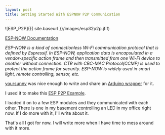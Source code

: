 ```yaml
---
layout: post
title: Getting Started With ESPNOW P2P Communication
---
```


![ESP_P2P]({{ site.baseurl }}/images/esp32p2p.jfif)

[ESP-NOW Documentation](https://docs.espressif.com/projects/esp-idf/en/latest/esp32/api-reference/network/esp_now.html)

*ESP-NOW is a kind of connectionless Wi-Fi communication protocol that is defined by Espressif. In ESP-NOW, application data is encapsulated in a vendor-specific action frame and then transmitted from one Wi-Fi device to another without connection. CTR with CBC-MAC Protocol(CCMP) is used to protect the action frame for security. ESP-NOW is widely used in smart light, remote controlling, sensor, etc.*

[yoursunny](https://github.com/yoursunny) was nice enough to write and share an [Arduino wrapper](https://github.com/yoursunny/WifiEspNow) for it. 

I used it to make this [ESP P2P Example](https://github.com/CapeC0d3r/ESP_NOW_Example).  

I loaded it on to a few ESP modules and they communicated with each other.  There is one in my basement controlling an LED in my office right now.  If I do more with it, I'll write about it. 

That's all I got for now.  I will write more when I have time to mess around with it more. 

